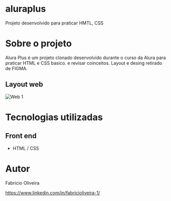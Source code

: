 # aluraplus
Projeto desenvolvido para praticar HMTL, CSS

# Sobre o projeto

Alura Plus é um projeto clonado desenvolvido durante o curso da Alura para praticar HTML e CSS basico. e revisar coinceitos.
Layout e desing retirado de FIGMA.

## Layout web
![Web 1](https://github.com/FabricioOliveira1/readMe--model/blob/main/assets/ignite-timer.png)

# Tecnologias utilizadas
## Front end
- HTML / CSS

# Autor
Fabricio Oliveira

https://www.linkedin.com/in/fabricioliveira-1/
